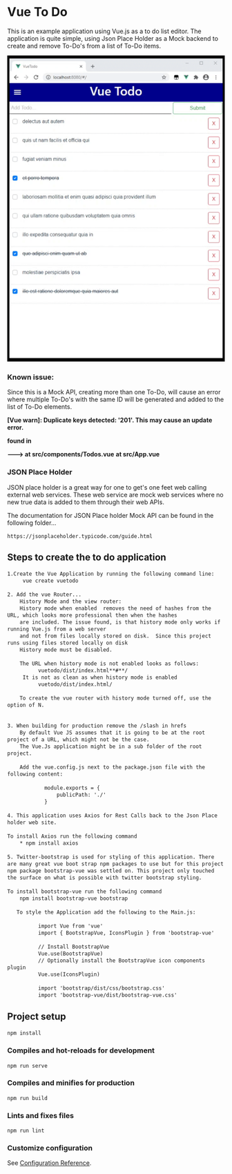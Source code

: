 # Vue To Do

This is an example application using Vue.js as a to do list editor. The application is quite simple, using Json Place Holder as a Mock backend to create and remove To-Do's from a list of To-Do items. 


![Alt text](https://github.com/StuartSmith/VueJS-Samples/blob/master/vuetodo/GitHubImage/2020-10-07%2020-54-33.gif?raw=true "VueJS To Do Application")

### Known issue:   
Since this is a Mock API, creating more than one To-Do, will cause an error where multiple To-Do's with the same ID will be generated and added to the list of To-Do elements. 

**[Vue warn]: Duplicate keys detected: '201'. This may cause an update error.**

**found in**

**---> <Todos> at src/components/Todos.vue**
        **<App> at src/App.vue**
       **<Root>**

### JSON Place Holder
JSON place holder is a great way for one to get's one feet web calling external web services. These web service are mock web services where no new true data is added to them through their web APIs. 

The documentation for JSON Place holder Mock API can be found in the following folder...

    https://jsonplaceholder.typicode.com/guide.html


## Steps to create the to do application


    1.Create the Vue Application by running the following command line:
         vue create vuetodo

    2. Add the vue Router...
        History Mode and the view router:
        History mode when enabled  removes the need of hashes from the URL, which looks more professional then when the hashes
        are included. The issue found, is that history mode only works if running Vue.js from a web server 
        and not from files locally stored on disk.  Since this project runs using files stored locally on disk
        History mode must be disabled.  
        
        The URL when history mode is not enabled looks as follows:         
              vuetodo/dist/index.html**#**/         
         It is not as clean as when history mode is enabled        
              vuetodo/dist/index.html/       
       
        To create the vue router with history mode turned off, use the option of N. 
         

    3. When building for production remove the /slash in hrefs
        By default Vue JS assumes that it is going to be at the root project of a URL, which might not be the case. 
        The Vue.Js application might be in a sub folder of the root project. 

        Add the vue.config.js next to the package.json file with the following content:

                module.exports = {
                    publicPath: './'
                }

    4. This application uses Axios for Rest Calls back to the Json Place holder web site. 
    
    To install Axios run the following command 
        * npm install axios

    5. Twitter-bootstrap is used for styling of this application. There are many great vue boot strap npm packages to use but for this project
    npm package bootstrap-vue was settled on. This project only touched the surface on what is possible with twitter bootstrap styling. 
        
    To install bootstrap-vue run the following command     
        npm install bootstrap-vue bootstrap

       To style the Application add the following to the Main.js:

              import Vue from 'vue'
              import { BootstrapVue, IconsPlugin } from 'bootstrap-vue'

              // Install BootstrapVue
              Vue.use(BootstrapVue)
              // Optionally install the BootstrapVue icon components plugin
              Vue.use(IconsPlugin)

              import 'bootstrap/dist/css/bootstrap.css'
              import 'bootstrap-vue/dist/bootstrap-vue.css'

## Project setup
```
npm install
```

### Compiles and hot-reloads for development
```
npm run serve
```

### Compiles and minifies for production
```
npm run build
```

### Lints and fixes files
```
npm run lint
```

### Customize configuration
See [Configuration Reference](https://cli.vuejs.org/config/).
